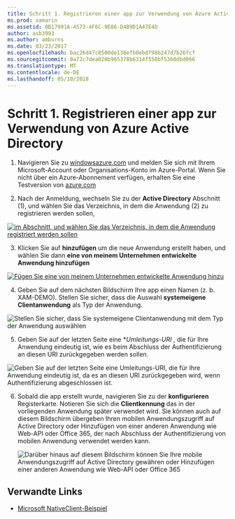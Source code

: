 ```yaml
---
title: Schritt 1. Registrieren einer app zur Verwendung von Azure Active Directory
ms.prod: xamarin
ms.assetid: 0B17991A-4573-4F6C-9E86-D4B9D1A47E4D
author: asb3993
ms.author: amburns
ms.date: 03/23/2017
ms.openlocfilehash: bac26d47c0500de138efb0ebdf98b247d7b26fcf
ms.sourcegitcommit: 0a72c7dea020b965378b6314f558bf5360dbd066
ms.translationtype: MT
ms.contentlocale: de-DE
ms.lasthandoff: 05/10/2018
---
```

# <a name="step-1-register-an-app-to-use-azure-active-directory"></a>Schritt 1. Registrieren einer app zur Verwendung von Azure Active Directory

1. Navigieren Sie zu [windowsazure.com](https://manage.windowsazure.com) und melden Sie sich mit Ihrem Microsoft-Account oder Organisations-Konto im Azure-Portal. Wenn Sie nicht über ein Azure-Abonnement verfügen, erhalten Sie eine Testversion von [azure.com](http://www.azure.com)

2. Nach der Anmeldung, wechseln Sie zu der **Active Directory** Abschnitt (1), und wählen Sie das Verzeichnis, in dem die Anwendung (2) zu registrieren werden sollen,

  [ ![](register-images/01.-active-directory-in-azure-portal-sml.jpg "im Abschnitt, und wählen Sie das Verzeichnis, in dem die Anwendung registriert werden sollen")](register-images/01.-active-directory-in-azure-portal.jpg#lightbox)

3. Klicken Sie auf **hinzufügen** um die neue Anwendung erstellt haben, und wählen Sie dann **eine von meinem Unternehmen entwickelte Anwendung hinzufügen**

  [ ![](register-images/02.-add-new-application-sml.jpg "Fügen Sie eine von meinem Unternehmen entwickelte Anwendung hinzu")](register-images/02.-add-new-application.jpg#lightbox)

4. Geben Sie auf dem nächsten Bildschirm Ihre app einen Namen (z. b. XAM-DEMO).
  Stellen Sie sicher, dass die Auswahl **systemeigene Clientanwendung** als Typ der Anwendung.

  ![](register-images/03.-app-name.jpg "Stellen Sie sicher, dass Sie systemeigene Clientanwendung mit dem Typ der Anwendung auswählen")

5. Geben Sie auf der letzten Seite eine **Umleitungs-URI* , die für Ihre Anwendung eindeutig ist, wie es beim Abschluss der Authentifizierung an diesen URI zurückgegeben werden sollen.

  ![](register-images/04.-app-redirect.jpg "Geben Sie auf der letzten Seite eine Umleitungs-URI, die für Ihre Anwendung eindeutig ist, da es an diesen URI zurückgegeben wird, wenn Authentifizierung abgeschlossen ist.")

6. Sobald die app erstellt wurde, navigieren Sie zu der **konfigurieren** Registerkarte. Notieren Sie sich die **Clientkennung** das in der vorliegenden Anwendung später verwendet wird. Sie können auch auf diesem Bildschirm übergeben Ihren mobilen Anwendungszugriff auf Active Directory oder Hinzufügen von einer anderen Anwendung wie Web-API oder Office 365, der nach Abschluss der Authentifizierung von mobilen Anwendung verwendet werden kann.

    ![](register-images/05.-configure.jpg "Darüber hinaus auf diesem Bildschirm können Sie Ihre mobile Anwendungszugriff auf Active Directory gewähren oder Hinzufügen einer anderen Anwendung wie Web-API oder Office 365")



## <a name="related-links"></a>Verwandte Links

- [Microsoft NativeClient-Beispiel](https://github.com/AzureADSamples/NativeClient-MultiTarget-DotNet)
